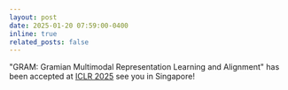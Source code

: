 ```yaml
---
layout: post
date: 2025-01-20 07:59:00-0400
inline: true
related_posts: false
---
```

"GRAM: Gramian Multimodal Representation Learning and Alignment" has been accepted at <a href="https://iclr.cc/Conferences/2025">ICLR 2025</a> see you in Singapore!